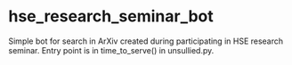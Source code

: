 # hse_research_seminar_bot
Simple bot for search in ArXiv created during participating in HSE research seminar.
Entry point is in time_to_serve() in unsullied.py.
